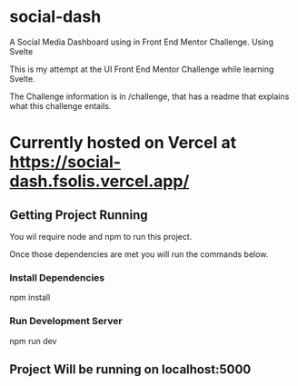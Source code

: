 # social-dash
A Social Media Dashboard using in Front End Mentor Challenge. Using Svelte

This is my attempt at the UI Front End Mentor Challenge while learning Svelte.

The Challenge information is in /challenge, that has a readme that explains what this challenge entails.

# Currently hosted on Vercel at https://social-dash.fsolis.vercel.app/

## Getting Project Running 
You wil require node and npm to run this project.

Once those dependencies are met you will run the commands below.

### Install Dependencies
npm install

### Run Development Server
npm run dev

## Project Will be running on localhost:5000